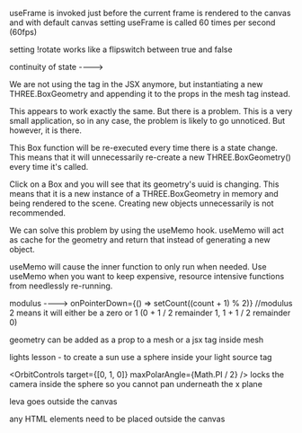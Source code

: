 useFrame is invoked just before the current frame is rendered to the canvas and with default canvas setting useFrame is called 60 times per second (60fps)

setting !rotate works like a flipswitch between true and false


continuity of state ---->

We are not using the <boxGeometry /> tag in the JSX anymore, but instantiating a new THREE.BoxGeometry and appending it to the props in the mesh tag instead.

This appears to work exactly the same. But there is a problem. This is a very small application, so in any case, the problem is likely to go unnoticed. But however, it is there.

This Box function will be re-executed every time there is a state change. This means that it will unnecessarily re-create a new THREE.BoxGeometry() every time it's called.

Click on a Box and you will see that its geometry's uuid is changing. This means that it is a new instance of a THREE.BoxGeometry in memory and being rendered to the scene. Creating new objects unnecessarily is not recommended.

We can solve this problem by using the useMemo hook. useMemo will act as cache for the geometry and return that instead of generating a new object.

useMemo will cause the inner function to only run when needed. Use useMemo when you want to keep expensive, resource intensive functions from needlessly re-running.


modulus ----> onPointerDown={() => setCount((count + 1) % 2)} //modulus 2 means it will either be a zero or 1 (0 + 1 / 2 remainder 1, 1 + 1 / 2 remainder 0)

geometry can be added as a prop to a mesh or a jsx tag inside mesh

lights lesson - to create a sun use a sphere inside your light source tag

<OrbitControls target={[0, 1, 0]} maxPolarAngle={Math.PI / 2} /> locks the camera inside the sphere so you cannot pan underneath the x plane

leva goes outside the canvas 

any HTML elements need to be placed outside the canvas

